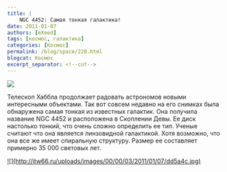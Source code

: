 ```yaml
---
title: |
    NGC 4452: Самая тонкая галактика!
date: 2011-01-07
authors: [eXeed]
tags: [космос, галактика]
categories: [Космос]
permalink: /blog/space/228.html
blogcat: Космос
excerpt_separator: <!--cut-->
---
```


![](http://itw66.ru/uploads/images/00/00/03/2011/01/07/dd5a4c.jpg)

Телескоп Хаббла продолжает радовать астрономов новыми интересными объектами. Так вот совсем недавно на его снимках была обнаружена самая тонкая из известных галактик. Она получила название NGC 4452 и расположена в Скоплении Девы. Ее диск настолько тонкий, что очень сложно определить ее тип. Ученые считают что она является линзовидной галактикой. Хотя возможно, что она все же имеет спиральную структуру. Размер ее составляет примерно 35 000 световых лет.

<!--cut-->

<a href="http://antwrp.gsfc.nasa.gov/apod/image/1011/ngc4452_hst.jpg">
![](http://itw66.ru/uploads/images/00/00/03/2011/01/07/dd5a4c.jpg)
</a>

